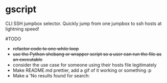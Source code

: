# gscript
CLI SSH jumpbox selector. Quickly jump from one jumpbox to ssh hosts at lightning speed!

#TODO 
 - ~~refactor code to one while loop~~
 - ~~use the Python shebang or wrapper script so a user can run the file as an executable~~
 - consider the use case for someone using their hosts file legitimately
 - Make README.md prettier, add a gif of it working or something :p
 - Make a 'No results found for search: <query>

